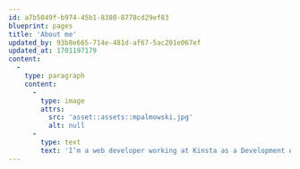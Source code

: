 ```yaml
---
id: a7b5049f-b974-45b1-8380-8778cd29ef83
blueprint: pages
title: 'About me'
updated_by: 93b8e665-714e-481d-af67-5ac201e067ef
updated_at: 1701197179
content:
  -
    type: paragraph
    content:
      -
        type: image
        attrs:
          src: 'asset::assets::mpalmowski.jpg'
          alt: null
      -
        type: text
        text: 'I’m a web developer working at Kinsta as a Development Advocate Analyst. After hours I spend most of my time trying to find interesting guests for the Code and Coffee show or cycling.'
---
```

